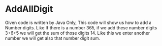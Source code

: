 # AddAllDigit
Given code is written by Java Only, This code will show us how to add a Number digits. Like If there is a number  365, if we add these number digits 3+6+5 we will get the sum of those digits 14.  Like this we enter another number we will get also that number digit sum.
